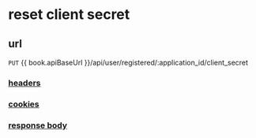 # reset client secret

## url

`PUT` {{ book.apiBaseUrl }}/api/user/registered/:application_id/client_secret

### [headers](../request/headers.html)

### [cookies](../request/cookies.html)

### [response body](../response.html)
